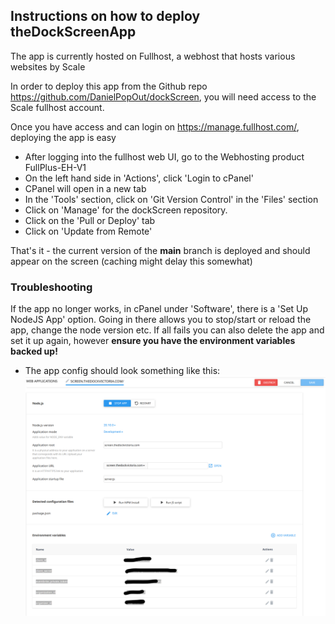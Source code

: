 ## Instructions on how to deploy theDockScreenApp

The app is currently hosted on Fullhost, a webhost that hosts various websites by Scale

In order to deploy this app from the Github repo https://github.com/DanielPopOut/dockScreen, you will need access to the Scale fullhost account.

Once you have access and can login on https://manage.fullhost.com/, deploying the app is easy

- After logging into the fullhost web UI, go to the Webhosting product FullPlus-EH-V1
- On the left hand side in 'Actions', click 'Login to cPanel'
- CPanel will open in a new tab
- In the 'Tools' section, click on 'Git Version Control' in the 'Files' section
- Click on 'Manage' for the dockScreen repository. 
- Click on the 'Pull or Deploy' tab
- Click on 'Update from Remote'

That's it - the current version of the **main** branch is deployed and should appear on the screen (caching might delay this somewhat)

### Troubleshooting

If the app no longer works, in cPanel under 'Software', there is a 'Set Up NodeJS App' option. Going in there allows you to stop/start or reload 
the app, change the node version etc. If all fails you can also delete the app and set it up again, however **ensure you have the environment variables
backed up!**

- The app config should look something like this:
![](fullhost_app_config.png)